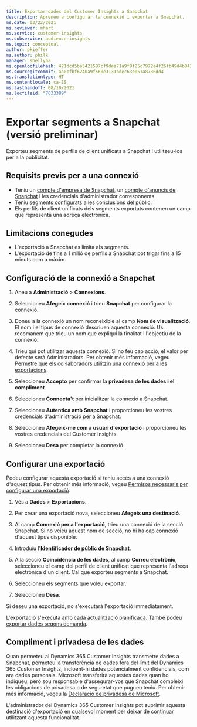 ```yaml
---
title: Exportar dades del Customer Insights a Snapchat
description: Apreneu a configurar la connexió i exportar a Snapchat.
ms.date: 03/22/2021
ms.reviewer: mhart
ms.service: customer-insights
ms.subservice: audience-insights
ms.topic: conceptual
author: pkieffer
ms.author: philk
manager: shellyha
ms.openlocfilehash: 421dcd5ba5421597cf9dea71a9f9f25c7972a4f26fb49d4b042f8667a317ab5d
ms.sourcegitcommit: aa0cfbf6240a9f560e3131bdec63e051a8786dd4
ms.translationtype: HT
ms.contentlocale: ca-ES
ms.lasthandoff: 08/10/2021
ms.locfileid: "7033389"
---
```

# <a name="export-segments-to-snapchat-preview"></a>Exportar segments a Snapchat (versió preliminar)

Exporteu segments de perfils de client unificats a Snapchat i utilitzeu-los per a la publicitat. 

## <a name="prerequisites-for-a-connection"></a>Requisits previs per a una connexió

-   Teniu un [compte d'empresa de Snapchat](https://business.snapchat.com/), un [compte d'anuncis de Snapchat](https://ads.snapchat.com/) i les credencials d'administrador corresponents.
-   Teniu [segments configurats](segments.md) a les conclusions del públic.
-   Els perfils de client unificats dels segments exportats contenen un camp que representa una adreça electrònica.

## <a name="known-limitations"></a>Limitacions conegudes

- L'exportació a Snapchat es limita als segments.
- L'exportació de fins a 1 milió de perfils a Snapchat pot trigar fins a 15 minuts com a màxim. 

## <a name="set-up-connection-to-snapchat"></a>Configuració de la connexió a Snapchat

1. Aneu a **Administració** > **Connexions**.

1. Seleccioneu **Afegeix connexió** i trieu **Snapchat** per configurar la connexió.

1. Doneu a la connexió un nom reconeixible al camp **Nom de visualització**. El nom i el tipus de connexió descriuen aquesta connexió. Us recomanem que trieu un nom que expliqui la finalitat i l'objectiu de la connexió.

1. Trieu qui pot utilitzar aquesta connexió. Si no feu cap acció, el valor per defecte serà Administradors. Per obtenir més informació, vegeu [Permetre que els col·laboradors utilitzin una connexió per a les exportacions](connections.md#allow-contributors-to-use-a-connection-for-exports).

1. Seleccioneu **Accepto** per confirmar la **privadesa de les dades i el compliment**.

1. Seleccioneu **Connecta't** per inicialitzar la connexió a Snapchat.

1. Seleccioneu **Autentica amb Snapchat** i proporcioneu les vostres credencials d'administració per a Snapchat. 

1. Seleccioneu **Afegeix-me com a usuari d'exportació** i proporcioneu les vostres credencials del Customer Insights.

1. Seleccioneu **Desa** per completar la connexió.

## <a name="configure-an-export"></a>Configurar una exportació

Podeu configurar aquesta exportació si teniu accés a una connexió d'aquest tipus. Per obtenir més informació, vegeu [Permisos necessaris per configurar una exportació](export-destinations.md#set-up-a-new-export).

1. Vés a **Dades** > **Exportacions**.

1. Per crear una exportació nova, seleccioneu **Afegeix una destinació**.

1. Al camp **Connexió per a l'exportació**, trieu una connexió de la secció Snapchat. Si no veieu aquest nom de secció, no hi ha cap connexió d'aquest tipus disponible.

1. Introduïu l'[**Identificador de públic de Snapchat**](https://businesshelp.snapchat.com/s/article/custom-audiences).

1. A la secció **Coincidència de les dades**, al camp **Correu electrònic**, seleccioneu el camp del perfil de client unificat que representa l'adreça electrònica d'un client. Cal que exporteu segments a Snapchat.

1. Seleccioneu els segments que voleu exportar. 

1. Seleccioneu **Desa**.

Si deseu una exportació, no s'executarà l'exportació immediatament.

L'exportació s'executa amb cada [actualització planificada](system.md#schedule-tab). També podeu [exportar dades segons demanda](export-destinations.md#run-exports-on-demand). 


## <a name="data-privacy-and-compliance"></a>Compliment i privadesa de les dades

Quan permeteu al Dynamics 365 Customer Insights transmetre dades a Snapchat, permeteu la transferència de dades fora del límit del Dynamics 365 Customer Insights, incloent-hi dades potencialment confidencials, com ara dades personals. Microsoft transferirà aquestes dades quan ho indiqueu, però sou responsable d'assegurar-vos que Snapchat compleixi les obligacions de privadesa o de seguretat que pugueu teniu. Per obtenir més informació, vegeu la [Declaració de privadesa de Microsoft](https://go.microsoft.com/fwlink/?linkid=396732).

L'administrador del Dynamics 365 Customer Insights pot suprimir aquesta destinació d'exportació en qualsevol moment per deixar de continuar utilitzant aquesta funcionalitat.
